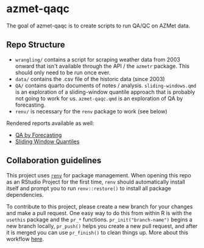 
# azmet-qaqc

<!-- badges: start -->
<!-- badges: end -->

The goal of azmet-qaqc is to create scripts to run QA/QC on AZMet data.

## Repo Structure

- `wrangling/` contains a script for scraping weather data from 2003 onward that isn't available through the API / the `azmetr` package. This should only need to be run once ever.
- `data/` contains the .csv file of the historic data (since 2003)
- `QA/` contains quarto documents of notes / analysis.  `sliding-windows.qmd` is an exploration of a sliding-window quantile approach that is probably not going to work for us.  `azmet-qaqc.qmd` is an exploration of QA by forecasting.
- `renv/` is necessary for the `renv` package to work (see below)

Rendered reports available as well:

- [QA by Forecasting](https://cct-datascience.github.io/azmet-qaqc/QA/azmet-qaqc.html)
- [Sliding Window Quantiles](https://cct-datascience.github.io/azmet-qaqc/QA/sliding-window.html)

## Collaboration guidelines

This project uses [`renv`](https://rstudio.github.io/renv/articles/renv.html) for package management. When opening this repo as an RStudio Project for the first time, `renv` should automatically install itself and prompt you to run `renv::restore()` to install all package dependencies.

To contribute to this project, please create a new branch for your changes and make a pull request. One easy way to do this from within R is with the `usethis` package and the `pr_*` functions. `pr_init("branch-name")` begins a new branch locally, `pr_push()` helps you create a new pull request, and after it is merged you can use `pr_finish()` to clean things up. More about this workflow [here](https://usethis.r-lib.org/articles/pr-functions.html).